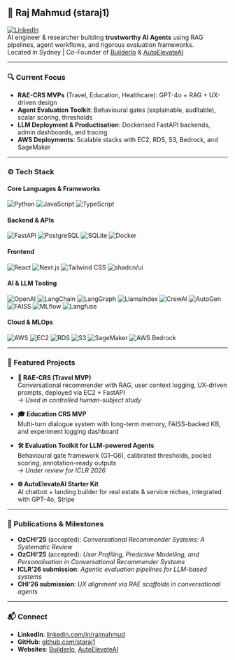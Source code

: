 
## 🧠 Raj Mahmud (staraj1)

[![LinkedIn](https://img.shields.io/badge/LinkedIn-blue?style=flat&logo=linkedin&logoColor=white)](https://www.linkedin.com/in/raj-m-06474125)  
AI engineer & researcher building **trustworthy AI Agents** using RAG pipelines, agent workflows, and rigorous evaluation frameworks.  
Located in Sydney | Co-Founder of [Builderlo](https://builderlo.com) & [AutoElevateAI](https://autoelevateai.com)

---

### 🔍 Current Focus

- **RAE-CRS MVPs** (Travel, Education, Healthcare): GPT-4o + RAG + UX-driven design  
- **Agent Evaluation Toolkit**: Behavioural gates (explainable, auditable), scalar scoring, thresholds  
- **LLM Deployment & Productisation**: Dockerised FastAPI backends, admin dashboards, and tracing  
- **AWS Deployments**: Scalable stacks with EC2, RDS, S3, Bedrock, and SageMaker

---

### ⚙️ Tech Stack

#### **Core Languages & Frameworks**
![Python](https://img.shields.io/badge/Python-3776AB?style=flat&logo=python&logoColor=white)
![JavaScript](https://img.shields.io/badge/JavaScript-F7DF1E?style=flat&logo=javascript&logoColor=black)
![TypeScript](https://img.shields.io/badge/TypeScript-3178C6?style=flat&logo=typescript&logoColor=white)

#### **Backend & APIs**
![FastAPI](https://img.shields.io/badge/FastAPI-009688?style=flat&logo=fastapi&logoColor=white)
![PostgreSQL](https://img.shields.io/badge/PostgreSQL-336791?style=flat&logo=postgresql&logoColor=white)
![SQLite](https://img.shields.io/badge/SQLite-003B57?style=flat&logo=sqlite&logoColor=white)
![Docker](https://img.shields.io/badge/Docker-2496ED?style=flat&logo=docker&logoColor=white)

#### **Frontend**
![React](https://img.shields.io/badge/React-20232A?style=flat&logo=react&logoColor=61DAFB)
![Next.js](https://img.shields.io/badge/Next.js-000000?style=flat&logo=next.js&logoColor=white)
![Tailwind CSS](https://img.shields.io/badge/TailwindCSS-06B6D4?style=flat&logo=tailwind-css&logoColor=white)
![shadcn/ui](https://img.shields.io/badge/shadcn/ui-000000?style=flat)

#### **AI & LLM Tooling**
![OpenAI](https://img.shields.io/badge/OpenAI-412991?style=flat&logo=openai&logoColor=white)
![LangChain](https://img.shields.io/badge/LangChain-000000?style=flat)
![LangGraph](https://img.shields.io/badge/LangGraph-000000?style=flat)
![LlamaIndex](https://img.shields.io/badge/LlamaIndex-9C27B0?style=flat)
![CrewAI](https://img.shields.io/badge/CrewAI-4CAF50?style=flat)
![AutoGen](https://img.shields.io/badge/AutoGen-F9A825?style=flat)
![FAISS](https://img.shields.io/badge/FAISS-1976D2?style=flat)
![MLflow](https://img.shields.io/badge/MLflow-023EFF?style=flat)
![Langfuse](https://img.shields.io/badge/Langfuse-111111?style=flat)

#### **Cloud & MLOps**
![AWS](https://img.shields.io/badge/AWS-232F3E?style=flat&logo=amazonaws&logoColor=white)
![EC2](https://img.shields.io/badge/AWS%20EC2-F58536?style=flat&logo=amazon-ec2&logoColor=white)
![RDS](https://img.shields.io/badge/AWS%20RDS-527FFF?style=flat)
![S3](https://img.shields.io/badge/AWS%20S3-569A31?style=flat)
![SageMaker](https://img.shields.io/badge/SageMaker-FF9900?style=flat)
![AWS Bedrock](https://img.shields.io/badge/AWS%20Bedrock-FF6600?style=flat)

---

### 🚀 Featured Projects

- **🧳 RAE-CRS (Travel MVP)**  
  Conversational recommender with RAG, user context logging, UX-driven prompts, deployed via EC2 + FastAPI  
  _→ Used in controlled human-subject study_

- **🎓 Education CRS MVP**  
  Multi-turn dialogue system with long-term memory, FAISS-backed KB, and experiment logging dashboard

- **🛠️ Evaluation Toolkit for LLM-powered Agents**  
  Behavioural gate framework (G1–G6), calibrated thresholds, pooled scoring, annotation-ready outputs  
  _→ Under review for ICLR 2026_

- **🌐 AutoElevateAI Starter Kit**  
  AI chatbot + landing builder for real estate & service niches, integrated with GPT-4o, Stripe

---

### 📄 Publications & Milestones

- **OzCHI’25** (accepted): _Conversational Recommender Systems: A Systematic Review_ 
- **OzCHI’25** (accepted): _User Profiling, Predictive Modelling, and Personalisation in Conversational Recommender Systems_  
- **ICLR’26 submission**: _Agentic evaluation pipelines for LLM-based systems_  
- **CHI’26 submission**: _UX alignment via RAE scaffolds in conversational agents_

---

### 📬 Connect

- **LinkedIn**: [linkedin.com/in/rajmahmud](https://www.linkedin.com/in/raj-m-06474125)
- **GitHub**: [github.com/staraj1](https://github.com/staraj1)
- **Websites**: [Builderlo](https://builderlo.com), [AutoElevateAI](https://autoelevateai.com)
